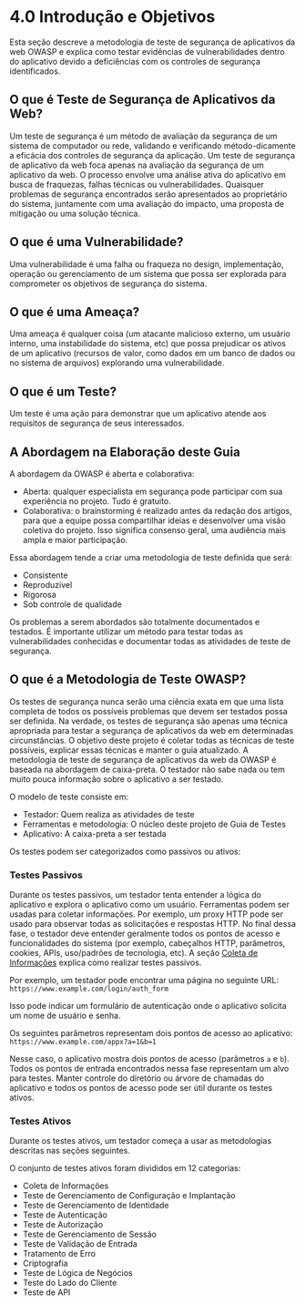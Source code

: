 # 4.0 Introdução e Objetivos

Esta seção descreve a metodologia de teste de segurança de aplicativos da web OWASP e explica como testar evidências de vulnerabilidades dentro do aplicativo devido a deficiências com os controles de segurança identificados.

## O que é Teste de Segurança de Aplicativos da Web?

Um teste de segurança é um método de avaliação da segurança de um sistema de computador ou rede, validando e verificando método-dicamente a eficácia dos controles de segurança da aplicação. Um teste de segurança de aplicativo da web foca apenas na avaliação da segurança de um aplicativo da web. O processo envolve uma análise ativa do aplicativo em busca de fraquezas, falhas técnicas ou vulnerabilidades. Quaisquer problemas de segurança encontrados serão apresentados ao proprietário do sistema, juntamente com uma avaliação do impacto, uma proposta de mitigação ou uma solução técnica.

## O que é uma Vulnerabilidade?

Uma vulnerabilidade é uma falha ou fraqueza no design, implementação, operação ou gerenciamento de um sistema que possa ser explorada para comprometer os objetivos de segurança do sistema.

## O que é uma Ameaça?

Uma ameaça é qualquer coisa (um atacante malicioso externo, um usuário interno, uma instabilidade do sistema, etc) que possa prejudicar os ativos de um aplicativo (recursos de valor, como dados em um banco de dados ou no sistema de arquivos) explorando uma vulnerabilidade.

## O que é um Teste?

Um teste é uma ação para demonstrar que um aplicativo atende aos requisitos de segurança de seus interessados.

## A Abordagem na Elaboração deste Guia

A abordagem da OWASP é aberta e colaborativa:

- Aberta: qualquer especialista em segurança pode participar com sua experiência no projeto. Tudo é gratuito.
- Colaborativa: o brainstorming é realizado antes da redação dos artigos, para que a equipe possa compartilhar ideias e desenvolver uma visão coletiva do projeto. Isso significa consenso geral, uma audiência mais ampla e maior participação.

Essa abordagem tende a criar uma metodologia de teste definida que será:

- Consistente
- Reproduzível
- Rigorosa
- Sob controle de qualidade

Os problemas a serem abordados são totalmente documentados e testados. É importante utilizar um método para testar todas as vulnerabilidades conhecidas e documentar todas as atividades de teste de segurança.

## O que é a Metodologia de Teste OWASP?

Os testes de segurança nunca serão uma ciência exata em que uma lista completa de todos os possíveis problemas que devem ser testados possa ser definida. Na verdade, os testes de segurança são apenas uma técnica apropriada para testar a segurança de aplicativos da web em determinadas circunstâncias. O objetivo deste projeto é coletar todas as técnicas de teste possíveis, explicar essas técnicas e manter o guia atualizado. A metodologia de teste de segurança de aplicativos da web da OWASP é baseada na abordagem de caixa-preta. O testador não sabe nada ou tem muito pouca informação sobre o aplicativo a ser testado.

O modelo de teste consiste em:

- Testador: Quem realiza as atividades de teste
- Ferramentas e metodologia: O núcleo deste projeto de Guia de Testes
- Aplicativo: A caixa-preta a ser testada

Os testes podem ser categorizados como passivos ou ativos:

### Testes Passivos

Durante os testes passivos, um testador tenta entender a lógica do aplicativo e explora o aplicativo como um usuário. Ferramentas podem ser usadas para coletar informações. Por exemplo, um proxy HTTP pode ser usado para observar todas as solicitações e respostas HTTP. No final dessa fase, o testador deve entender geralmente todos os pontos de acesso e funcionalidades do sistema (por exemplo, cabeçalhos HTTP, parâmetros, cookies, APIs, uso/padrões de tecnologia, etc). A seção [Coleta de Informações](../01-Information_Gathering/README.md) explica como realizar testes passivos.

Por exemplo, um testador pode encontrar uma página no seguinte URL: `https://www.example.com/login/auth_form`

Isso pode indicar um formulário de autenticação onde o aplicativo solicita um nome de usuário e senha.

Os seguintes parâmetros representam dois pontos de acesso ao aplicativo: `https://www.example.com/appx?a=1&b=1`

Nesse caso, o aplicativo mostra dois pontos de acesso (parâmetros `a` e `b`). Todos os pontos de entrada encontrados nessa fase representam um alvo para testes. Manter controle do diretório ou árvore de chamadas do aplicativo e todos os pontos de acesso pode ser útil durante os testes ativos.

### Testes Ativos

Durante os testes ativos, um testador começa a usar as metodologias descritas nas seções seguintes.

O conjunto de testes ativos foram divididos em 12 categorias:

- Coleta de Informações
- Teste de Gerenciamento de Configuração e Implantação
- Teste de Gerenciamento de Identidade
- Teste de Autenticação
- Teste de Autorização
- Teste de Gerenciamento de Sessão
- Teste de Validação de Entrada
- Tratamento de Erro
- Criptografia
- Teste de Lógica de Negócios
- Teste do Lado do Cliente
- Teste de API